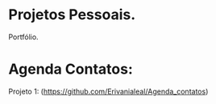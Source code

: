 # Projetos Pessoais.
Portfólio.
# Agenda Contatos: 
Projeto 1: (https://github.com/Erivanialeal/Agenda_contatos)

